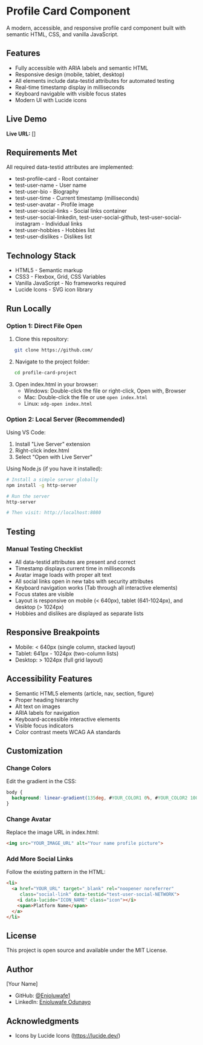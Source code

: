 # Profile Card Component

A modern, accessible, and responsive profile card component built with semantic HTML, CSS, and vanilla JavaScript.

## Features

- Fully accessible with ARIA labels and semantic HTML
- Responsive design (mobile, tablet, desktop)
- All elements include data-testid attributes for automated testing
- Real-time timestamp display in milliseconds
- Keyboard navigable with visible focus states
- Modern UI with Lucide icons

## Live Demo

**Live URL:** []

## Requirements Met

All required data-testid attributes are implemented:
- test-profile-card - Root container
- test-user-name - User name
- test-user-bio - Biography
- test-user-time - Current timestamp (milliseconds)
- test-user-avatar - Profile image
- test-user-social-links - Social links container
- test-user-social-linkedin, test-user-social-github, test-user-social-instagram - Individual links
- test-user-hobbies - Hobbies list
- test-user-dislikes - Dislikes list

## Technology Stack

- HTML5 - Semantic markup
- CSS3 - Flexbox, Grid, CSS Variables
- Vanilla JavaScript - No frameworks required
- Lucide Icons - SVG icon library

## Run Locally

### Option 1: Direct File Open
1. Clone this repository:
```bash
   git clone https://github.com/
```
2. Navigate to the project folder:
```bash
   cd profile-card-project
```
3. Open index.html in your browser:
   - Windows: Double-click the file or right-click, Open with, Browser
   - Mac: Double-click the file or use `open index.html`
   - Linux: `xdg-open index.html`

### Option 2: Local Server (Recommended)

Using VS Code:
1. Install "Live Server" extension
2. Right-click index.html
3. Select "Open with Live Server"

Using Node.js (if you have it installed):
```bash
# Install a simple server globally
npm install -g http-server

# Run the server
http-server

# Then visit: http://localhost:8080
```

## Testing

### Manual Testing Checklist
- All data-testid attributes are present and correct
- Timestamp displays current time in milliseconds
- Avatar image loads with proper alt text
- All social links open in new tabs with security attributes
- Keyboard navigation works (Tab through all interactive elements)
- Focus states are visible
- Layout is responsive on mobile (< 640px), tablet (641-1024px), and desktop (> 1024px)
- Hobbies and dislikes are displayed as separate lists


## Responsive Breakpoints

- Mobile: < 640px (single column, stacked layout)
- Tablet: 641px - 1024px (two-column lists)
- Desktop: > 1024px (full grid layout)

## Accessibility Features

- Semantic HTML5 elements (article, nav, section, figure)
- Proper heading hierarchy
- Alt text on images
- ARIA labels for navigation
- Keyboard-accessible interactive elements
- Visible focus indicators
- Color contrast meets WCAG AA standards

## Customization

### Change Colors
Edit the gradient in the CSS:
```css
body {
  background: linear-gradient(135deg, #YOUR_COLOR1 0%, #YOUR_COLOR2 100%);
}
```

### Change Avatar
Replace the image URL in index.html:
```html
<img src="YOUR_IMAGE_URL" alt="Your name profile picture">
```

### Add More Social Links
Follow the existing pattern in the HTML:
```html
<li>
  <a href="YOUR_URL" target="_blank" rel="noopener noreferrer" 
     class="social-link" data-testid="test-user-social-NETWORK">
    <i data-lucide="ICON_NAME" class="icon"></i>
    <span>Platform Name</span>
  </a>
</li>
```

## License

This project is open source and available under the MIT License.

## Author

[Your Name]
- GitHub: [@Enioluwafe1](https://github.com/Enioluwafe1)
- LinkedIn: [Enioluwafe Odunayo](https://www.linkedin.com/in/enioluwafe-odunayo-050321338)

## Acknowledgments

- Icons by Lucide Icons (https://lucide.dev/)
